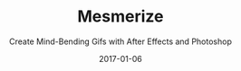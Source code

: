 ---
title: "Mesmerize"
subtitle: "Create Mind-Bending Gifs with After Effects and Photoshop"
description: "In this class we’re going to learn about looping mesmerizing animations, the theory behind creating them, and how to create them using Adobe After Effects and Photoshop."
external_url: https://ttkb.me/mesmerize
date: "2017-01-06"
image: "img/mesmerize.png"
background_color: "#1d3322"
categories: ['Animation']
tags: ['After Effects', 'GIFs']
---